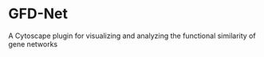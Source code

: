 GFD-Net
=======

A Cytoscape plugin for visualizing and analyzing the functional similarity of gene networks